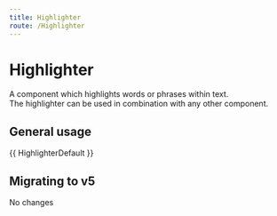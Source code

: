 ```yaml
---
title: Highlighter
route: /Highlighter
---
```


# Highlighter

A component which highlights words or phrases within text.  
The highlighter can be used in combination with any other component.

## General usage

{{ HighlighterDefault }}

## Migrating to v5

No changes
